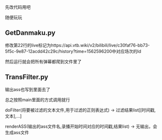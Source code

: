 先改代码用吧

随便玩玩

GetDanmaku.py
---
修改第22行的live标记为https://api.vtb.wiki/v2/bilibili/live/c30faf76-bb73-5f5c-9e87-12acdd42c29c/history?time=1562596200中对应场次的Id

然后运行就会把所有弹幕都爬到文件里了

TransFilter.py
---
输出ass也写到里面去了

总之按照main里面的方式调用就行

doFilter(将要被过滤的文本文件,用于过滤的正则表达式) -> 过滤结果list[[时间戳,文本],...]

renderASS(输出的ass文件名,录播开始时间对应的时间戳,结果list) -> 无输出，会生成ass文件

